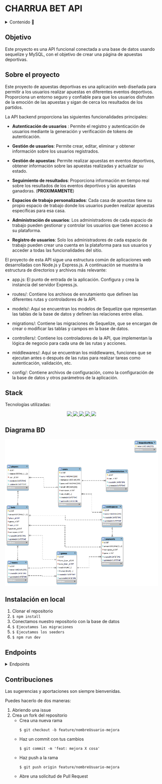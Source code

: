 # CHARRUA BET API

<details>
  <summary>Contenido 📝</summary>
  <ol>
    <li><a href="#objetivo">Objetivo</a></li>
    <li><a href="#sobre-el-proyecto">Sobre el proyecto</a></li>
    <!-- <li><a href="#deploy-🚀">Deploy</a></li> -->
    <li><a href="#stack">Stack</a></li>
    <li><a href="#diagrama-bd">Diagrama</a></li>
    <li><a href="#instalación-en-local">Instalación</a></li>
    <li><a href="#endpoints">Endpoints</a></li>
    <li><a href="#contribuciones">Contribuciones</a></li>
  </ol>
</details>

## Objetivo

Este proyecto es una API funcional conectada a una base de datos usando sequelize y MySQL, con el objetivo de crear una página de apuestas deportivas.

## Sobre el proyecto

Este proyecto de apuestas deportivas es una aplicación web diseñada para permitir a los usuarios realizar apuestas en diferentes eventos deportivos. Proporciona un entorno seguro y confiable para que los usuarios disfruten de la emoción de las apuestas y sigan de cerca los resultados de los partidos.

La API backend proporciona las siguientes funcionalidades principales:

- **Autenticación de usuarios** : Permite el registro y autenticación de usuarios mediante la generación y verificación de tokens de autenticación.

- **Gestión de usuarios**: Permite crear, editar, eliminar y obtener información sobre los usuarios registrados.

- **Gestión de apuestas**: Permite realizar apuestas en eventos deportivos, obtener información sobre las apuestas realizadas y actualizar su estado.

- **Seguimiento de resultados**: Proporciona información en tiempo real sobre los resultados de los eventos deportivos y las apuestas ganadoras. (**PROXIMAMENTE**)

- **Espacios de trabajo personalizados**: Cada casa de apuestas tiene su propio espacio de trabajo donde los usuarios pueden realizar apuestas específicas para esa casa.

- **Administración de usuarios**: Los administradores de cada espacio de trabajo pueden gestionar y controlar los usuarios que tienen acceso a su plataforma.

- **Registro de usuarios**: Solo los administradores de cada espacio de trabajo pueden crear una cuenta en la plataforma para sus usuarios y acceder a todas las funcionalidades del sitio.

El proyecto de esta API sigue una estructura común de aplicaciones web desarrolladas con Node.js y Express.js. A continuación se muestra la estructura de directorios y archivos más relevante:

- app.js: El punto de entrada de la aplicación. Configura y crea la instancia del servidor Express.js.

- routes/: Contiene los archivos de enrutamiento que definen las diferentes rutas y controladores de la API.

- models/: Aquí se encuentran los modelos de Sequelize que representan las tablas de la base de datos y definen las relaciones entre ellas.

- migrations/: Contiene las migraciones de Sequelize, que se encargan de crear o modificar las tablas y campos en la base de datos.

- controllers/: Contiene los controladores de la API, que implementan la lógica de negocio para cada una de las rutas y acciones.

- middlewares/: Aquí se encuentran los middlewares, funciones que se ejecutan antes o después de las rutas para realizar tareas como autenticación, validación, etc.

- config/: Contiene archivos de configuración, como la configuración de la base de datos y otros parámetros de la aplicación.

<!-- ## Deploy 🚀
<div align="center">
    <a href="https://www.google.com"><strong>Url a producción </strong></a>🚀🚀🚀
</div> -->

## Stack

Tecnologías utilizadas:

<div align="center">
<a href="https://sequelize.org/">
    <img src= "https://img.shields.io/badge/sequelize-323330?style=for-the-badge&logo=sequelize&logoColor=white"/>
</a>
<a href="https://www.expressjs.com/">
    <img src= "https://img.shields.io/badge/express.js-%23404d59.svg?style=for-the-badge&logo=express&logoColor=%2361DAFB"/>
</a>
<a href="https://nodejs.org/es/">
    <img src= "https://img.shields.io/badge/node.js-026E00?style=for-the-badge&logo=node.js&logoColor=white"/>
</a>
<a href="https://developer.mozilla.org/es/docs/Web/JavaScript">
    <img src= "https://img.shields.io/badge/JavaScript-F7DF1E?style=for-the-badge&logo=javascript&logoColor=black"/>
</a>
<a href="https://dev.mysql.com/doc/">
    <img src= "https://img.shields.io/badge/MySQL-005C84?style=for-the-badge&logo=mysql&logoColor=white"/>
</a>
 </div>

## Diagrama BD

!['imagen-db'](./media/charrua_bet_DB.png)

## Instalación en local

1. Clonar el repositorio
2. `$ npm install`
3. Conectamos nuestro repositorio con la base de datos
4. `$ Ejecutamos las migraciones`
5. `$ Ejecutamos los seeders`
6. `$ npm run dev`

## Endpoints

<details>
<summary>Endpoints</summary>

- AUTH

  - REGISTRAR JUGADOR (ADMIN)

          POST http://localhost:3000/auth/register

    body:

    ```js
        {
          "name": "Cristiano",
          "email": "cristiano@cristiano.com",
          "lastname": "Ronaldo",
          "password": "12345678"
        }
    ```

  - LOGIN

          POST http://localhost:3000/auth/login

    body:

    ```js
        {
          "email": "francisco@francisco.com",
          "password": "12345678"
        }
    ```

- JUGADORES

  - MOSTRAR PERFIL JUGADOR (USAR TOKEN)

         GET http://localhost:3000/player/info

  - ACTUALIZAR BALANCE (ADMIN, PASASR ID JUGAODR)

          PUT http://localhost:3000/player/balance/1

    body:

    ```js
    {
        "balance": 400
    }
    ```

  - CHEQUEAR INFO JUGADORES DEL WORKSPACE (ADMIN)

          GET http://localhost:3000/player/players_info

  - ELIMINAR JUGADOR (ADMIN, PASAR ID JUGADOR)

        DELETE  http://localhost:3000/player/delete/1


- CUOTAS

  - CREAR UNA CUOTA (ADMIN)

        POST http://localhost:3000/payments/create

        
    body:

    ```js
    {
            "amount": 2.5,
            "game_id": 1
    }
    ```

  - BORRAR CUOTA (ADMIN, PASAR ID DE CUOTA)

        DELETE http://localhost:3000/payments/delete/2

  - MODIFICAR CUOTA (ADMIN, PASAR ID DE CUOTA)

        PUT http://localhost:3000/payments/update/2

  - VER TODAS LAS CUOTAS DEL WORKSPACE (ADMIN)

        GET http://localhost:3000/payments/info

- APUESTAS

  - CREAR UNA APUESTA (JUGADOR)

        POST http://localhost:3000/bets/bet

        
    body:

    ```js
    {
        "amount": 150,
        "game_id": 3,
        "team_id": 5,
        "payment_id": 1
    }
    ```

  - VER HISTORIAL DE APUESTAS (JUGADOR)

        GET http://localhost:3000/bets/history-user

  - VER HISTORIAL DE APUESTAS DEL WORKSPACE (ADMIN)

        GET http://localhost:3000/bets/history-workspace


- PARTIDOS

  - VER TODOS LOS PARTIDOS DISPONIBLES

        GET http://localhost:3000/games/get_all


- EQUIPOS

  - VER TODOS LOS EQUIPOS DISPONIBLES

        GET http://localhost:3000/teams/get_all

        
        


</details>

## Contribuciones

Las sugerencias y aportaciones son siempre bienvenidas.

Puedes hacerlo de dos maneras:

1. Abriendo una issue
2. Crea un fork del repositorio
   - Crea una nueva rama
     ```
     $ git checkout -b feature/nombreUsuario-mejora
     ```
   - Haz un commit con tus cambios
     ```
     $ git commit -m 'feat: mejora X cosa'
     ```
   - Haz push a la rama
     ```
     $ git push origin feature/nombreUsuario-mejora
     ```
   - Abre una solicitud de Pull Request
